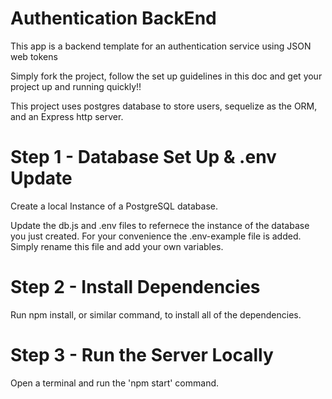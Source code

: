 # Authentication BackEnd

This app is a backend template for an authentication service using
JSON web tokens

Simply fork the project, follow the set up guidelines in this doc and
get your project up and running quickly!!

This project uses postgres database to store users, sequelize as the ORM,
and an Express http server.

# Step 1 - Database Set Up & .env Update

Create a local Instance of a PostgreSQL database.

Update the db.js and .env files to refernece the instance of the database you
just created. For your convenience the .env-example file is added. Simply
rename this file and add your own variables.

# Step 2 - Install Dependencies

Run npm install, or similar command, to install all of the dependencies.

# Step 3 - Run the Server Locally

Open a terminal and run the 'npm start' command.


